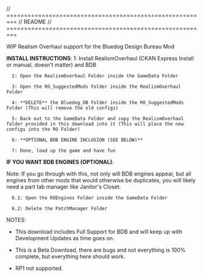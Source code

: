//	=========================================================
//	README
//	=========================================================


WIP Realism Overhaul support for the Bluedog Design Bureau Mod

**INSTALL INSTRUCTIONS**:
	  1: Install RealismOverhaul (CKAN Express Install or manual, doesn't matter) and BDB
 
	  2: Open the RealismOverhaul Folder inside the GameData Folder
  
	  3: Open the RO_SuggestedMods Folder inside the RealismOverhaul Folder
  
	  4: **DELETE** the Bluedog_DB Folder inside the RO_SuggestedMods Folder (This will remove the old configs)
  
	  5: Back out to the GameData Folder and copy the RealismOverhaul folder provided in this download into it (This will place the new configs into the RO Folder)
  
	  6: **OPTIONAL BDB ENGINE INCLUSION (SEE BELOW)**
  
	  7: Done, load up the game and have fun


**IF YOU WANT BDB ENGINES (OPTIONAL)**:

Note: If you go through with this, not only will BDB engines appear, but all engines from other mods that would otherwise be duplicates, you will likely need a part tab manager like Janitor's Closet.
  
	  6.1: Open the ROEngines Folder inside the GameData Folder
  
	  6.2: Delete the PatchManager Folder

NOTES:

- This download includes Full Support for BDB and will keep up with Development Updates as time goes on.

- This is a Beta Download, there are bugs and not everything is 100% complete, but everything here should work.

- RP1 not supported.
